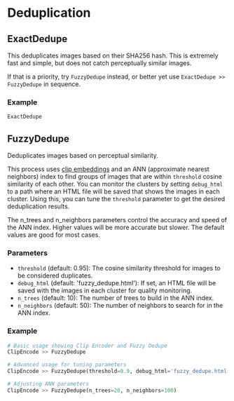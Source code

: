 # Deduplication

## ExactDedupe 

This deduplicates images based on their SHA256 hash. This is extremely fast and simple, but does not catch perceptually similar images. 

If that is a priority, try `FuzzyDedupe` instead, or better yet use `ExactDedupe >> FuzzyDedupe` in sequence.

### Example

```python
ExactDedupe
```

## FuzzyDedupe

Deduplicates images based on perceptual similarity. 

This process uses [clip embeddings](clip.md) and an ANN (approximate nearest neighbors) index to find groups of images that are within `threshold` cosine 
similarity of each other. You can monitor the clusters by setting `debug_html` to a path where an HTML file will be saved that shows the images 
in each cluster. Using this, you can tune the `threshold` parameter to get the desired deduplication results.

The n_trees and n_neighbors parameters control the accuracy and speed of the ANN index. Higher values will be more accurate but slower. The 
default values are good for most cases.

### Parameters

- `threshold` (default: 0.95): The cosine similarity threshold for images to be considered duplicates.
- `debug_html` (default: 'fuzzy_dedupe.html'): If set, an HTML file will be saved with the images in each cluster for quality monitoring.
- `n_trees` (default: 10): The number of trees to build in the ANN index.
- `n_neighbors` (default: 50): The number of neighbors to search for in the ANN index.

### Example

```python
# Basic usage showing Clip Encoder and Fuzzy Dedupe
ClipEncode >> FuzzyDedupe

# Advanced usage for tuning parameters
ClipEncode >> FuzzyDedupe(threshold=0.9, debug_html='fuzzy_dedupe.html')

# Adjusting ANN parameters
ClipEncode >> FuzzyDedupe(n_trees=20, n_neighbors=100)
```

